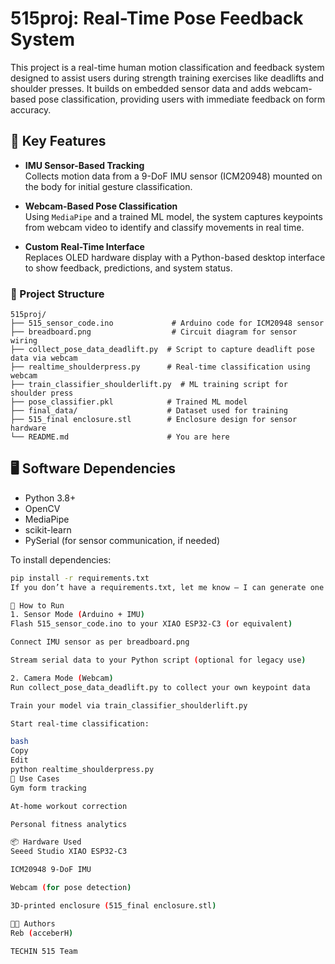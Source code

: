# 515proj: Real-Time Pose Feedback System

This project is a real-time human motion classification and feedback system designed to assist users during strength training exercises like deadlifts and shoulder presses. It builds on embedded sensor data and adds webcam-based pose classification, providing users with immediate feedback on form accuracy.

## 🧠 Key Features

- **IMU Sensor-Based Tracking**  
  Collects motion data from a 9-DoF IMU sensor (ICM20948) mounted on the body for initial gesture classification.

- **Webcam-Based Pose Classification**  
  Using `MediaPipe` and a trained ML model, the system captures keypoints from webcam video to identify and classify movements in real time.

- **Custom Real-Time Interface**  
  Replaces OLED hardware display with a Python-based desktop interface to show feedback, predictions, and system status.

### 📁 Project Structure

```text
515proj/
├── 515_sensor_code.ino             # Arduino code for ICM20948 sensor
├── breadboard.png                  # Circuit diagram for sensor wiring
├── collect_pose_data_deadlift.py  # Script to capture deadlift pose data via webcam
├── realtime_shoulderpress.py      # Real-time classification using webcam
├── train_classifier_shoulderlift.py  # ML training script for shoulder press
├── pose_classifier.pkl            # Trained ML model
├── final_data/                    # Dataset used for training
├── 515_final enclosure.stl        # Enclosure design for sensor hardware
└── README.md                      # You are here
```


## 🖥️ Software Dependencies

- Python 3.8+
- OpenCV
- MediaPipe
- scikit-learn
- PySerial (for sensor communication, if needed)

To install dependencies:

```bash
pip install -r requirements.txt
If you don’t have a requirements.txt, let me know — I can generate one from your imports.

🚀 How to Run
1. Sensor Mode (Arduino + IMU)
Flash 515_sensor_code.ino to your XIAO ESP32-C3 (or equivalent)

Connect IMU sensor as per breadboard.png

Stream serial data to your Python script (optional for legacy use)

2. Camera Mode (Webcam)
Run collect_pose_data_deadlift.py to collect your own keypoint data

Train your model via train_classifier_shoulderlift.py

Start real-time classification:

bash
Copy
Edit
python realtime_shoulderpress.py
🧪 Use Cases
Gym form tracking

At-home workout correction

Personal fitness analytics

📦 Hardware Used
Seeed Studio XIAO ESP32-C3

ICM20948 9-DoF IMU

Webcam (for pose detection)

3D-printed enclosure (515_final enclosure.stl)

👩‍💻 Authors
Reb (acceberH)

TECHIN 515 Team
